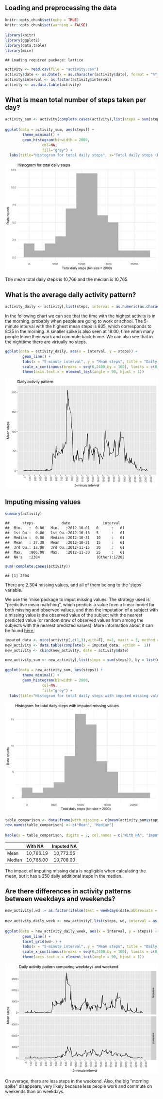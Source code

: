 Loading and preprocessing the data
----------------------------------

``` r
knitr::opts_chunk$set(echo = TRUE)
knitr::opts_chunk$set(warning = FALSE)

library(knitr)
library(ggplot2)
library(data.table)
library(mice)
```

    ## Loading required package: lattice

``` r
activity <- read.csv(file = "activity.csv")
activity$date <- as.Date(x = as.character(activity$date), format = "%Y-%m-%d")
activity$interval <- as.factor(activity$interval)
activity <- as.data.table(activity)
```

What is mean total number of steps taken per day?
-------------------------------------------------

``` r
activity_sum <- activity[complete.cases(activity),list(steps = sum(steps)), by = list(date)]

ggplot(data = activity_sum, aes(steps)) +
        theme_minimal() +
        geom_histogram(binwidth = 2000,
                 col=NA, 
                 fill="grey") + 
  labs(title="Histogram for total daily steps", x="Total daily steps (bin size = 2000)", y="Date counts")
```

![](PA1_template_files/figure-markdown_github/unnamed-chunk-2-1.png)

The mean total daily steps is 10,766 and the median is 10,765.

What is the average daily activity pattern?
-------------------------------------------

``` r
activity_daily <- activity[,list(steps, interval = as.numeric(as.character(interval)))][,list(steps = mean(steps, na.rm =T)), by = list(interval)]
```

In the following chart we can see that the time with the highest activity is in the morning, probably when people are going to work or school. The 5-minute interval with the highest mean steps is 835, which corresponds to 8:35 in the morning. A smaller spike is also seen at 18:00, time when many people leave their work and commute back home.
We can also see that in the nighttime there are virtually no steps.

``` r
ggplot(data = activity_daily, aes(x = interval, y = steps)) +
        geom_line() +
        labs(x = "5-minute interval", y = "Mean steps", title = "Daily activity pattern") +
        scale_x_continuous(breaks = seq(0,2400,by = 100), limits = c(0,2400)) +
        theme(axis.text.x = element_text(angle = 90, hjust = 1))
```

![](PA1_template_files/figure-markdown_github/unnamed-chunk-4-1.png)

Imputing missing values
-----------------------

``` r
summary(activity)
```

    ##      steps             date               interval    
    ##  Min.   :  0.00   Min.   :2012-10-01   0      :   61  
    ##  1st Qu.:  0.00   1st Qu.:2012-10-16   5      :   61  
    ##  Median :  0.00   Median :2012-10-31   10     :   61  
    ##  Mean   : 37.38   Mean   :2012-10-31   15     :   61  
    ##  3rd Qu.: 12.00   3rd Qu.:2012-11-15   20     :   61  
    ##  Max.   :806.00   Max.   :2012-11-30   25     :   61  
    ##  NA's   :2304                          (Other):17202

``` r
sum(!complete.cases(activity))
```

    ## [1] 2304

There are 2,304 missing values, and all of them belong to the 'steps' variable.

We use the ´mise´package to imput missing values. The strategy used is "predictive mean matching", which predicts a value from a linear model for both missing and observed values, and then the imputation of a subject with a missing value is the observed value of the subject with the nearest predicted value (or random draw of observed values from among the subjects with the nearest predicted values). More information about it can be found [here.](https://statisticalhorizons.com/predictive-mean-matching)

``` r
imputed_data <- mice(activity[,c(1,3),with=F], m=1, maxit = 5, method = 'pmm', seed = 500)
new_activity <- data.table(complete(x = imputed_data, action =  1))
new_activity <- cbind(new_activity, date = activity$date)
```

``` r
new_activity_sum <- new_activity[,list(steps = sum(steps)), by = list(date)]

ggplot(data = new_activity_sum, aes(steps)) +
        theme_minimal() +
        geom_histogram(binwidth = 2000,
                 col=NA, 
                 fill="grey") + 
  labs(title="Histogram for total daily steps with imputed missing values", x="Total daily steps (bin size = 2000)", y="Date counts")
```

![](PA1_template_files/figure-markdown_github/unnamed-chunk-7-1.png)

``` r
table_comparison <- data.frame(with_missing = c(mean(activity_sum$steps), median(activity_sum$steps)), without_missing = c(mean(new_activity_sum$steps), median(new_activity_sum$steps)))
row.names(table_comparison) <- c("Mean", "Median")

kable(x = table_comparison, digits = 2, col.names = c("With NA", "Imputed NA"), format = "html", format.args = list(big.mark = ","), align = c('l','c','c'))
```

<table>
<thead>
<tr>
<th style="text-align:left;">
</th>
<th style="text-align:left;">
With NA
</th>
<th style="text-align:center;">
Imputed NA
</th>
</tr>
</thead>
<tbody>
<tr>
<td style="text-align:left;">
Mean
</td>
<td style="text-align:left;">
10,766.19
</td>
<td style="text-align:center;">
10,772.05
</td>
</tr>
<tr>
<td style="text-align:left;">
Median
</td>
<td style="text-align:left;">
10,765.00
</td>
<td style="text-align:center;">
10,708.00
</td>
</tr>
</tbody>
</table>
The impact of imputing missing data is negligible when calculating the mean, but it has a 250 daily additional steps in the median.

Are there differences in activity patterns between weekdays and weekends?
-------------------------------------------------------------------------

``` r
new_activity[,wd := as.factor(ifelse(test = weekdays(date,abbreviate = T) %in% c("Sat","Sun"),yes = "weekend",no = "weekday"))]

new_activity_daily_week <- new_activity[,list(steps, wd, interval = as.numeric(as.character(interval)))][,list(steps = sum(steps)), by = list(interval,wd)]

ggplot(data = new_activity_daily_week, aes(x = interval, y = steps)) +
        geom_line() +
        facet_grid(wd~.) +
        labs(x = "5-minute interval", y = "Mean steps", title = "Daily activity pattern comparing weekdays and weekend") +
        scale_x_continuous(breaks = seq(0,2400,by = 100), limits = c(0,2400)) +
        theme(axis.text.x = element_text(angle = 90, hjust = 1))
```

![](PA1_template_files/figure-markdown_github/unnamed-chunk-9-1.png)

On average, there are less steps in the weekend. Also, the big "morning spike" disappears, very likely because less people work and commute on weekends than on weekdays.
